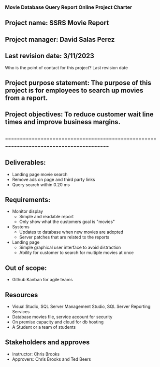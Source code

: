 ### Movie Database Query Report Online Project Charter

## Project name: SSRS Movie Report
## Project manager: David Salas Perez
## Last revision date: 3/11/2023

Who is the point of contact for this project?
Last revision date

## Project purpose statement: The purpose of this project is for employees to search up movies from a report.

## Project objectives: To reduce customer wait line times and improve business margins.

## --------------------------------------------------------------------------------------

## Deliverables: 
- Landing page movie search
- Remove ads on page and third party links
- Query search within 0.20 ms

## Requirements:
- Monitor display
	- Simple and readable report
	- Only show what the customers goal is "movies"
- Systems
	- Updates to database when new movies are adopted
	- Server patches that are related to the reports
- Landing page 
	- Simple graphical user interface to avoid distraction
	- Ability for customer to search for multiple movies at once
## Out of scope:
- Github Kanban for agile teams

## Resources
- Visual Studio, SQL Server Management Studio, SQL Server Reporting Services
- Database movies file, service account for security
- On premise capacity and cloud for db hosting
- A Student or a team of students

## Stakeholders and approves
- Instructor: Chris Brooks
- Approvers: Chris Brooks and Ted Beers
